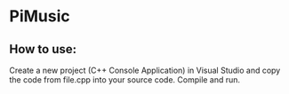 # PiMusic

## How to use:

Create a new project (C++ Console Application) in Visual Studio and copy the code from file.cpp into your source code. Compile and run.

